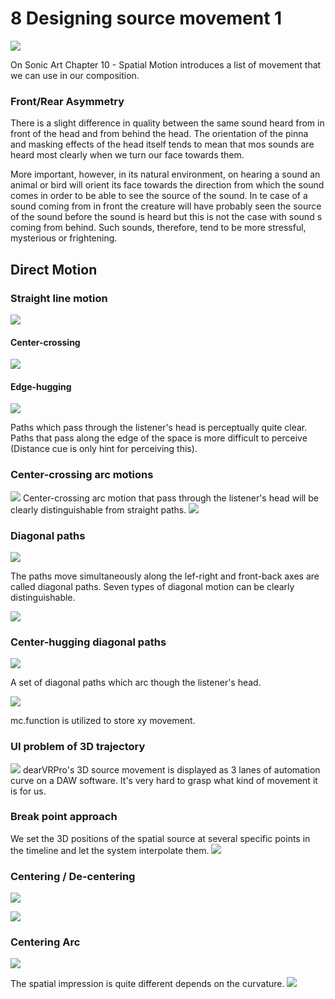 # 8 Designing source movement 1

![](K8/png/on_sonic_art.png)

On Sonic Art  Chapter 10 - Spatial Motion introduces a list of movement that we can use in our composition.

### Front/Rear Asymmetry
There is a slight difference in quality between the same sound heard from in front of the head and from behind the head. The orientation of the pinna and masking effects of the head itself tends to mean that mos sounds are heard most clearly when we turn our face towards them.

More important, however, in its natural environment, on hearing a sound an animal or bird will orient its face towards the direction from which the sound comes in order to be able to see the source of the sound. In te case of a sound coming from in front the creature will have probably seen the source of the sound before the sound is heard but this is not the case with sound s coming from behind. Such sounds, therefore, tend to be more stressful, mysterious or frightening.

## Direct Motion

### Straight line motion
![](K8/png/direct_motion.png)

#### Center-crossing

![](K8/png/direct_motion_patch.png)

#### Edge-hugging

![](K8/png/edge-hugging.png)

Paths which pass through the listener's head is perceptually quite clear. Paths that pass along the edge of the space is more difficult to perceive (Distance cue is only hint for perceiving this).

### Center-crossing arc motions

![](K8/png/center-crossing.png)
Center-crossing arc motion that pass through the listener's head will be clearly distinguishable from straight paths.
![](K8/png/arc_motion.png)


### Diagonal paths

![](K8/png/diagonal.png)

The paths move simultaneously along the lef-right and front-back axes are called diagonal paths. Seven types of diagonal motion can be clearly distinguishable. 

![](K8/png/diagonal_max.png)

### Center-hugging diagonal paths

![](K8/png/ch-diagonal.png)

A set of diagonal paths which arc though the listener's head.

![](K8/png/ch-diagonal_max.png)

mc.function is utilized to store xy movement.

### UI problem of 3D trajectory

![](K8/png/movement_as_automation.png)
dearVRPro's 3D source movement is displayed as 3 lanes of automation curve on a DAW software. It's very hard to grasp what kind of movement it is for us.

### Break point approach
We set the 3D positions of the spatial source at several specific points in the timeline and let the system interpolate them.
![](K8/png/ui_solution.png)

### Centering / De-centering
![](K8/png/centering.png)

![](K8/png/centering-max.png)


### Centering Arc
![](K8/png/centering_with_arc.png)

The spatial impression is quite different depends on the curvature. 
![](K8/png/centering-curve-max.png)

